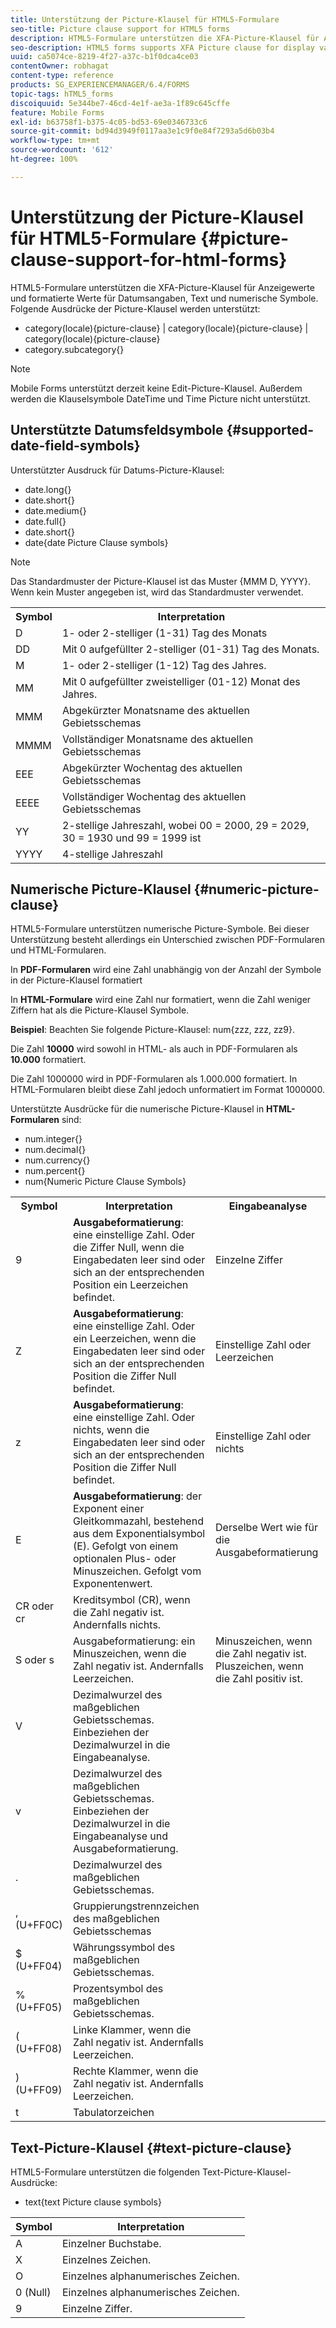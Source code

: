 ```yaml
---
title: Unterstützung der Picture-Klausel für HTML5-Formulare
seo-title: Picture clause support for HTML5 forms
description: HTML5-Formulare unterstützen die XFA-Picture-Klausel für Anzeigewerte und formatierte Werte für Datumsangaben, Text und numerische Symbole.
seo-description: HTML5 forms supports XFA Picture clause for display value and formatted value for date, text, and numeric symbols.
uuid: ca5074ce-8219-4f27-a37c-b1f0dca4ce03
contentOwner: robhagat
content-type: reference
products: SG_EXPERIENCEMANAGER/6.4/FORMS
topic-tags: hTML5_forms
discoiquuid: 5e344be7-46cd-4e1f-ae3a-1f89c645cffe
feature: Mobile Forms
exl-id: b63758f1-b375-4c05-bd53-69e0346733c6
source-git-commit: bd94d3949f0117aa3e1c9f0e84f7293a5d6b03b4
workflow-type: tm+mt
source-wordcount: '612'
ht-degree: 100%

---
```


# Unterstützung der Picture-Klausel für HTML5-Formulare {#picture-clause-support-for-html-forms}

HTML5-Formulare unterstützen die XFA-Picture-Klausel für Anzeigewerte und formatierte Werte für Datumsangaben, Text und numerische Symbole. Folgende Ausdrücke der Picture-Klausel werden unterstützt:

* category(locale){picture-clause} | category(locale){picture-clause} | category(locale){picture-clause}
* category.subcategory{}

>[!NOTE]
>
>Mobile Forms unterstützt derzeit keine Edit-Picture-Klausel. Außerdem werden die Klauselsymbole DateTime und Time Picture nicht unterstützt.

## Unterstützte Datumsfeldsymbole {#supported-date-field-symbols}

Unterstützter Ausdruck für Datums-Picture-Klausel:

* date.long{}
* date.short{}
* date.medium{}
* date.full{}
* date.short{}
* date{date Picture Clause symbols}

>[!NOTE]
>
>Das Standardmuster der Picture-Klausel ist das Muster {MMM D, YYYY}. Wenn kein Muster angegeben ist, wird das Standardmuster verwendet.

<table> 
 <tbody>
  <tr>
   <th><strong>Symbol</strong></th> 
   <th>Interpretation</th> 
  </tr>
  <tr>
   <td>D</td> 
   <td>1- oder 2-stelliger (1-31) Tag des Monats</td> 
  </tr>
  <tr>
   <td>DD</td> 
   <td>Mit 0 aufgefüllter 2-stelliger (01-31) Tag des Monats.<br /> </td> 
  </tr>
  <tr>
   <td>M</td> 
   <td>1- oder 2-stelliger (1-12) Tag des Jahres.<br /> </td> 
  </tr>
  <tr>
   <td>MM</td> 
   <td>Mit 0 aufgefüllter zweistelliger (01-12) Monat des Jahres.<br /> </td> 
  </tr>
  <tr>
   <td>MMM</td> 
   <td>Abgekürzter Monatsname des aktuellen Gebietsschemas<br /> </td> 
  </tr>
  <tr>
   <td>MMMM</td> 
   <td>Vollständiger Monatsname des aktuellen Gebietsschemas<br /> </td> 
  </tr>
  <tr>
   <td>EEE</td> 
   <td>Abgekürzter Wochentag des aktuellen Gebietsschemas<br /> </td> 
  </tr>
  <tr>
   <td>EEEE</td> 
   <td>Vollständiger Wochentag des aktuellen Gebietsschemas<br /> </td> 
  </tr>
  <tr>
   <td>YY</td> 
   <td>2-stellige Jahreszahl, wobei 00 = 2000, 29 = 2029, 30 = 1930 und 99 = 1999 ist<br /> </td> 
  </tr>
  <tr>
   <td>YYYY</td> 
   <td>4-stellige Jahreszahl<br /> </td> 
  </tr>
 </tbody>
</table>

## Numerische Picture-Klausel {#numeric-picture-clause}

HTML5-Formulare unterstützen numerische Picture-Symbole. Bei dieser Unterstützung besteht allerdings ein Unterschied zwischen PDF-Formularen und HTML-Formularen.

In **PDF-Formularen** wird eine Zahl unabhängig von der Anzahl der Symbole in der Picture-Klausel formatiert

In **HTML-Formulare** wird eine Zahl nur formatiert, wenn die Zahl weniger Ziffern hat als die Picture-Klausel Symbole.

**Beispiel**: Beachten Sie folgende Picture-Klausel: num{zzz, zzz, zz9}.

Die Zahl **10000** wird sowohl in HTML- als auch in PDF-Formularen als **10.000** formatiert.

Die Zahl 1000000 wird in PDF-Formularen als 1.000.000 formatiert. In HTML-Formularen bleibt diese Zahl jedoch unformatiert im Format 1000000.

Unterstützte Ausdrücke für die numerische Picture-Klausel in **HTML-Formularen** sind:

* num.integer{}
* num.decimal{}
* num.currency{}
* num.percent{}
* num{Numeric Picture Clause Symbols}

<table> 
 <tbody>
  <tr>
   <th><strong>Symbol</strong></th> 
   <th><strong>Interpretation</strong></th> 
   <th>Eingabeanalyse</th> 
  </tr>
  <tr>
   <td>9</td> 
   <td><strong>Ausgabeformatierung</strong>: eine einstellige Zahl. Oder die Ziffer Null, wenn die Eingabedaten leer sind oder sich an der entsprechenden Position ein Leerzeichen befindet.<br /> </td> 
   <td>Einzelne Ziffer</td> 
  </tr>
  <tr>
   <td>Z</td> 
   <td><strong>Ausgabeformatierung</strong>: eine einstellige Zahl. Oder ein Leerzeichen, wenn die Eingabedaten leer sind oder sich an der entsprechenden Position die Ziffer Null befindet.<br /> </td> 
   <td>Einstellige Zahl oder Leerzeichen</td> 
  </tr>
  <tr>
   <td>z</td> 
   <td><strong>Ausgabeformatierung</strong>: eine einstellige Zahl. Oder nichts, wenn die Eingabedaten leer sind oder sich an der entsprechenden Position die Ziffer Null befindet.<br /> </td> 
   <td>Einstellige Zahl oder nichts</td> 
  </tr>
  <tr>
   <td>E</td> 
   <td><strong>Ausgabeformatierung</strong>: der Exponent einer Gleitkommazahl, bestehend aus dem Exponentialsymbol (E). Gefolgt von einem optionalen Plus- oder Minuszeichen. Gefolgt vom Exponentenwert.<br /> </td> 
   <td>Derselbe Wert wie für die Ausgabeformatierung</td> 
  </tr>
  <tr>
   <td>CR oder cr<br /> </td> 
   <td>Kreditsymbol (CR), wenn die Zahl negativ ist. Andernfalls nichts.</td> 
   <td><br type="_moz" /> </td> 
  </tr>
  <tr>
   <td>S oder s<br /> </td> 
   <td>Ausgabeformatierung: ein Minuszeichen, wenn die Zahl negativ ist. Andernfalls Leerzeichen.<br /> </td> 
   <td>Minuszeichen, wenn die Zahl negativ ist. Pluszeichen, wenn die Zahl positiv ist.</td> 
  </tr>
  <tr>
   <td>V</td> 
   <td>Dezimalwurzel des maßgeblichen Gebietsschemas. Einbeziehen der Dezimalwurzel in die Eingabeanalyse.</td> 
   <td><br type="_moz" /> </td> 
  </tr>
  <tr>
   <td>v</td> 
   <td>Dezimalwurzel des maßgeblichen Gebietsschemas. Einbeziehen der Dezimalwurzel in die Eingabeanalyse und Ausgabeformatierung.</td> 
   <td><br type="_moz" /> </td> 
  </tr>
  <tr>
   <td>.</td> 
   <td>Dezimalwurzel des maßgeblichen Gebietsschemas.</td> 
   <td><br type="_moz" /> </td> 
  </tr>
  <tr>
   <td>, (U+FF0C)</td> 
   <td>Gruppierungstrennzeichen des maßgeblichen Gebietsschemas</td> 
   <td><br type="_moz" /> </td> 
  </tr>
  <tr>
   <td>$ (U+FF04)</td> 
   <td>Währungssymbol des maßgeblichen Gebietsschemas.</td> 
   <td><br type="_moz" /> </td> 
  </tr>
  <tr>
   <td>% (U+FF05)</td> 
   <td>Prozentsymbol des maßgeblichen Gebietsschemas.</td> 
   <td><br type="_moz" /> </td> 
  </tr>
  <tr>
   <td>( (U+FF08)</td> 
   <td>Linke Klammer, wenn die Zahl negativ ist. Andernfalls Leerzeichen.</td> 
   <td><br type="_moz" /> </td> 
  </tr>
  <tr>
   <td>) (U+FF09)</td> 
   <td>Rechte Klammer, wenn die Zahl negativ ist. Andernfalls Leerzeichen.</td> 
   <td><br type="_moz" /> </td> 
  </tr>
  <tr>
   <td>t</td> 
   <td>Tabulatorzeichen</td> 
   <td><br type="_moz" /> </td> 
  </tr>
 </tbody>
</table>

## Text-Picture-Klausel {#text-picture-clause}

HTML5-Formulare unterstützen die folgenden Text-Picture-Klausel-Ausdrücke:

* text{text Picture clause symbols}

| **Symbol** | **Interpretation** |
|---|---|
| A | Einzelner Buchstabe. |
| X | Einzelnes Zeichen. |
| O | Einzelnes alphanumerisches Zeichen. |
| 0 (Null) | Einzelnes alphanumerisches Zeichen. |
| 9 | Einzelne Ziffer. |
